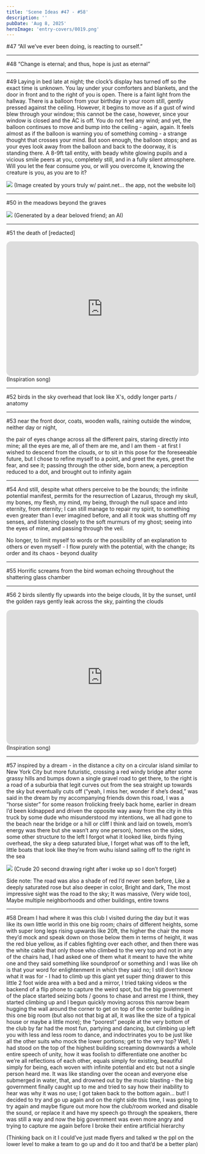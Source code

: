 ```yaml
---
title: 'Scene Ideas #47 - #58'
description: ''
pubDate: 'Aug 8, 2025'
heroImage: 'entry-covers/0019.png'
---
```


#47
“All we’ve ever been doing, is reacting to ourself.”

___________________________________________


#48
“Change is eternal; and thus, hope is just as eternal”

___________________________________________


#49
Laying in bed late at night; the clock’s display has turned off so the exact time is unknown. You lay under your comforters and blankets, and the door in front and to the right of you is open. There is a faint light from the hallway. There is a balloon from your birthday in your room still, gently pressed against the ceiling. 
However, it begins to move as if a gust of wind blew through your window; this cannot be the case, however, since your window is closed and the AC is off.
You do not feel any wind; and yet, the balloon continues to move and bump into the ceiling - again, again.
It feels almost as if the balloon is warning you of something coming - a strange thought that crosses your mind.
But soon enough, the balloon stops; and as your eyes look away from the balloon and back to the doorway, it is standing there.
A 8-9ft tall entity, with beady white glowing pupils and a vicious smile peers at you, completely still, and in a fully silent atmosphere.
Will you let the fear consume you, or will you overcome it, knowing the creature is you, as you are to it?

<img src="funnyfella.png"/>
(Image created by yours truly w/ paint.net... the app, not the website lol)

___________________________________________


#50 
in the meadows beyond the graves

<img src="gravestilrebirth.png"/>
(Generated by a dear beloved friend; an AI)

___________________________________________


#51
the death of [redacted]

<iframe data-testid="embed-iframe" style="border-radius:12px" src="https://open.spotify.com/embed/track/6dUPcNN2Tga7RSEIvdz8hB?utm_source=generator" width="100%" height="352" frameBorder="0" allowfullscreen="" allow="autoplay; clipboard-write; encrypted-media; fullscreen; picture-in-picture" loading="lazy"></iframe>
(Inspiration song)

___________________________________________


#52
birds in the sky overhead that look like X's, oddly longer parts / anatomy

___________________________________________


#53
near the front door, coats, wooden walls, raining outside the window, neither day or night, 

the pair of eyes change across all the different pairs, staring directly into mine; all the eyes are me, all of them are me, and I am them - at first I wished to descend from the clouds, or to sit in this pose for the foreseeable future, but I chose to refine myself to a point, and greet the eyes, greet the fear, and see it; passing through the other side, born anew, a perception reduced to a dot, and brought out to infinity again

___________________________________________


#54
And still, despite what others perceive to be the bounds; the infinite potential manifest, permits for the resurrection of Lazarus, through my skull, my bones, my flesh, my mind, my being, through the null space and into eternity, from eternity; I can still manage to repair my spirit, to something even greater than I ever imagined before, and all it took was shutting off my senses, and listening closely to the soft murmurs of my ghost; seeing into the eyes of mine, and passing through the veil.

No longer, to limit myself to words or the possibility of an explanation to others or even myself - I flow purely with the potential, with the change; its order and its chaos - beyond duality

___________________________________________


#55
Horrific screams from the bird woman echoing throughout the shattering glass chamber

___________________________________________


#56
2 birds silently fly upwards into the beige clouds, lit by the sunset, until the golden rays gently leak across the sky, painting the clouds 

<iframe data-testid="embed-iframe" style="border-radius:12px" src="https://open.spotify.com/embed/track/1yV3JWaiWkD1qmO6DGkair?utm_source=generator" width="100%" height="352" frameBorder="0" allowfullscreen="" allow="autoplay; clipboard-write; encrypted-media; fullscreen; picture-in-picture" loading="lazy"></iframe>
(Inspiration song)

___________________________________________


#57
inspired by a dream - in the distance a city on a circular island similar to New York City but more futuristic, crossing a red windy bridge after some grassy hills and bumps down a single gravel road to get there, to the right is a road of a suburbia that legit curves out from the sea straight up towards the sky but eventually cuts off (“yeah, I miss her, wonder if she’s dead,” was said in the dream by my accompanying friends down this road, I was a “horse sister” for some reason frolicking freely back home, earlier in dream I’d been kidnapped and driven the opposite way away from the city in this truck by some dude who misunderstood my intentions, we all had gone to the beach near the bridge or a hill or cliff I think and laid on towels, mom’s energy was there but she wasn’t any one person), homes on the sides, some other structure to the left I forgot what it looked like, birds flying overhead, the sky a deep saturated blue, I forget what was off to the left, little boats that look like they’re from wuhu island sailing off to the right in the sea

<img src="drawing1.png"/>
(Crude 20 second drawing right after i woke up so I don’t forget) 

Side note: The road was also a shade of red I’d never seen before, Like a deeply saturated rose but also deeper in color, Bright and dark, The most impressive sight was the road to the sky; It was massive, (Very wide too), Maybe multiple neighborhoods and other buildings, entire towns

___________________________________________


#58
Dream I had where it was this club I visited during the day but it was like its own little world in this one big room; chairs of different heights, some with super long legs rising upwards like 20ft, the higher the chair the more they’d mock and speak down on those below them in terms of height, it was the red blue yellow, as if cables fighting over each other, and then there was the white cable that only those who climbed to the very top and not in any of the chairs had, I had asked one of them what it meant to have the white one and they said something like soundproof or something and I was like oh is that your word for enlightenment in which they said no; I still don’t know what it was for - I had to climb up this giant yet super thing drawer to this little 2 foot wide area with a bed and a mirror, I tried taking videos w the backend of a flip phone to capture the weird spot, but the big government of the place started seizing bots / goons to chase and arrest me I think, they started climbing up and I begun quickly moving across this narrow beam hugging the wall around the corner to get on top of the center building in this one big room (but also not that big at all, it was like the size of a typical house or maybe a little more); the “poorest” people at the very bottom of the club by far had the most fun, partying and dancing, but climbing up left you with less and less room to dance, and indoctrinates you to be just like all the other suits who mock the lower portions; get to the very top? Well, I had stood on the top of the highest building screaming downwards a whole entire speech of unity, how it was foolish to differentiate one another bc we’re all reflections of each other, equals simply for existing, beautiful simply for being, each woven with infinite potential and etc but not a single person heard me. It was like standing over the ocean and everyone else submerged in water, that, and drowned out by the music blasting - the big government finally caught up to me and tried to say how their inability to hear was why it was no use; I got taken back to the bottom again… but! I decided to try and go up again and on the right side this time, I was going to try again and maybe figure out more how the club/room worked and disable the sound, or replace it and have my speech go through the speakers, there was still a way and now the big government was even more angry and trying to capture me again before I broke their entire artificial hierarchy 

(Thinking back on it I could’ve just made flyers and talked w the ppl on the lower level to make a team to go up and do it too and that’d be a better plan)